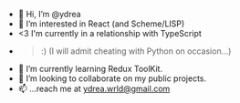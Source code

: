 - 👋 Hi, I’m @ydrea
- 👀 I’m interested in React (and Scheme/LISP)
- <3 I'm currently in a relationship with TypeScript
- >:) (I will admit cheating with Python on occasion...)
- 🌱 I’m currently learning Redux ToolKit.
- 💞️ I’m looking to collaborate on my public projects.
- 📫 ...reach me at ydrea.wrld@gmail.com

<!---
ydrea/ydrea is a ✨ special ✨ repository because its `README.md` (this file) appears on your GitHub profile.
You can click the Preview link to take a look at your changes.
--->
